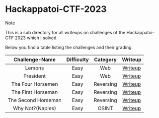 # Hackappatoi-CTF-2023

> [!Note]
> This is a sub directory for all writeups on challenges of the Hackappatoi-CTF 2023 which I solved.
>
> Below you find a table listing the challenges and their grading.
> 
> | Challenge-Name | Difficulty | Category | Writeup |
> | :------------: | :--------: | :------: | :-----: |
> | Lemons | Easy | Web | [Writeup](https://github.com/Aryt3/writeups/tree/main/jeopardy_ctfs/2023/hackappatoi_ctf_2023/Lemons) |
> | President | Easy | Web | [Writeup](https://github.com/Aryt3/writeups/tree/main/jeopardy_ctfs/2023/hackappatoi_ctf_2023/President) |
> | The Four Horsemen | Easy | Reversing | [Writeup](https://github.com/Aryt3/writeups/tree/main/jeopardy_ctfs/2023/hackappatoi_ctf_2023/The_Four_Horsemen) |
> | The First Horseman | Easy | Reversing | [Writeup](https://github.com/Aryt3/writeups/tree/main/jeopardy_ctfs/2023/hackappatoi_ctf_2023/The_First_Horseman) |
> | The Second Horseman | Easy | Reversing | [Writeup](https://github.com/Aryt3/writeups/tree/main/jeopardy_ctfs/2023/hackappatoi_ctf_2023/The_Second_Horseman) |
> | Why Not?(Naples) | Easy | OSINT | [Writeup](https://github.com/Aryt3/writeups/tree/main/jeopardy_ctfs/2023/hackappatoi_ctf_2023/Why_Not_Naples) |
